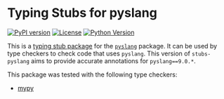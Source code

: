 # Typing Stubs for pyslang

[![PyPI version](https://badge.fury.io/py/pyslang_stubs.svg)](https://badge.fury.io/py/pyslang_stubs)
[![License](https://img.shields.io/pypi/l/pyslang_stubs.svg)](https://pypi.org/project/pyslang_stubs/)
[![Python Version](https://img.shields.io/pypi/pyversions/pyslang_stubs.svg)](https://pypi.org/project/pyslang_stubs/)

This is a [typing stub package](https://typing.python.org/en/latest/tutorials/external_libraries.html)
for the [`pyslang`](https://github.com/MikePopoloski/slang) package.
It can be used by type checkers to check code that uses `pyslang`.
This version of `stubs-pyslang` aims to provide accurate annotations for `pyslang==9.0.*`.


This package was tested with the following type checkers:
* [mypy](https://github.com/python/mypy/)
